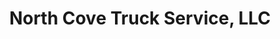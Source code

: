 ---
title: "North Cove Truck Service, LLC"
url: /marion/north-cove-truck-service-llc/
shop: general
---